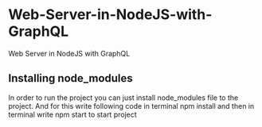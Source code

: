 # Web-Server-in-NodeJS-with-GraphQL
Web Server in NodeJS with GraphQL

## Installing node_modules
In order to run the project you can just install node_modules file to the project. And for this write following code in terminal
npm install 
and then in terminal write npm start to start project
